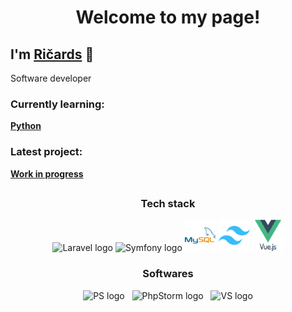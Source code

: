 # <div align="center"> Welcome to my page! </div>
## I'm <a href="https://www.linkedin.com/in/ricards-upenieks/">Ričards</a> <span font-size=4> :handshake: </span>

Software developer

### Currently learning:
<a href="https://www.python.org/about/" align="left">**Python**</a>

### Latest project: 
<a href="https://github.com/ricardsupenieks" align="left">**Work in progress**</a>

##

### <p align="center"> Tech stack </p>

<div align="center">
  <img src="https://cdn.worldvectorlogo.com/logos/laravel-2.svg" alt="Laravel logo" width="50" height="50" />&nbsp;<img src="https://cdn.worldvectorlogo.com/logos/symfony.svg" alt="Symfony logo" width="50" height="50" />&nbsp;<img                                     src="https://github.com/devicons/devicon/blob/master/icons/mysql/mysql-original-wordmark.svg" alt="MySQL logo" width="50" height="50" />&nbsp;<img src="https://github.com/devicons/devicon/blob/master/icons/tailwindcss/tailwindcss-plain.svg" alt="Tailwind logo" width="50" height="50" />&nbsp;<img src="https://github.com/devicons/devicon/blob/master/icons/vuejs/vuejs-original-wordmark.svg" alt="VueJs logo" width="50" height="50" />
</div>


### <p align="center"> Softwares </p>

<div align="center">
  <img src="https://cdn.worldvectorlogo.com/logos/adobe-photoshop-2.svg" alt="PS logo" width="50" height="50" />&nbsp;&nbsp;&nbsp;<img src="https://cdn.worldvectorlogo.com/logos/phpstorm-1.svg" alt="PhpStorm logo" width="50" height="50" />&nbsp;&nbsp;&nbsp;<img             src="https://cdn.worldvectorlogo.com/logos/visual-studio-code-1.svg" alt="VS logo" width="50" height="50" />
</div

<!--
**ricardsupenieks/ricardsupenieks** is a ✨ _special_ ✨ repository because its `README.md` (this file) appears on your GitHub profile.

Here are some ideas to get you started:

- 🔭 I’m currently working on ...
- 🌱 I’m currently learning ...
- 👯 I’m looking to collaborate on ...
- 🤔 I’m looking for help with ...
- 💬 Ask me about ...
- 📫 How to reach me: ...
- 😄 Pronouns: ...
- ⚡ Fun fact: ...
-->
